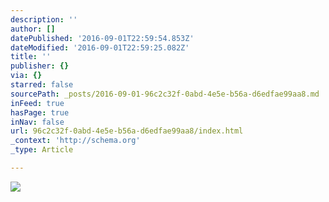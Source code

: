 ```yaml
---
description: ''
author: []
datePublished: '2016-09-01T22:59:54.853Z'
dateModified: '2016-09-01T22:59:25.082Z'
title: ''
publisher: {}
via: {}
starred: false
sourcePath: _posts/2016-09-01-96c2c32f-0abd-4e5e-b56a-d6edfae99aa8.md
inFeed: true
hasPage: true
inNav: false
url: 96c2c32f-0abd-4e5e-b56a-d6edfae99aa8/index.html
_context: 'http://schema.org'
_type: Article

---
```

![](https://the-grid-user-content.s3-us-west-2.amazonaws.com/c0fa6159-ebcb-4d09-bf58-faf6f6bc3f80.jpg)